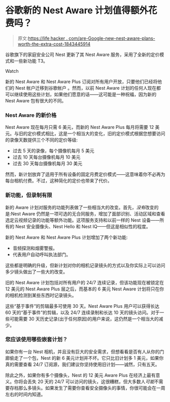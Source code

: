 # 谷歌新的 Nest Aware 计划值得额外花费吗？

> 原文:[https://life hacker . com/are-Google-new-nest-aware-plans-worth-the-extra-cost-1843445914](https://lifehacker.com/are-googles-new-nest-aware-plans-worth-the-extra-cost-1843445914)

谷歌旗下的家庭安全公司 Nest 更新了其 Nest Aware 服务，采用了全新的定价模式和一些新功能 T3。

Watch

新的 Nest Aware 和 Nest Aware Plus 订阅对所有用户开放，只要他们已经将他们的 Nest 帐户迁移到谷歌帐户 。然而，以前 Nest Aware 计划的任何人现在都可以继续使用这些计划，如果他们愿意的话——这可能是一种祝福，因为新的 Nest Aware 包有很大的不同。

### Nest Aware 的新价格

Nest Aware 现在每月只需 6 美元，而新的 Nest Aware Plus 每月将需要 12 美元。与旧的定价模式相比，这是一个相当大的变化，旧的定价模式根据您想要访问的录像天数提供三个不同的定价等级:

*   过去 5 天的录像，每个摄像机每月 5 美元
*   过去 10 天每台摄像机每月 10 美元
*   过去 30 天每台摄像机每月 30 美元

然而，新计划放弃了适用于所有设备的固定月费定价模式——这意味着你不必再为每台相机付费。不过，这种简化的定价也带来了代价。

### 新功能，但录制有限

新的 Aware 计划对服务的功能列表做了一些相当大的改变。首先，*没有*改变的是:Nest Aware 仍然是一项可选的无合同服务，增加了面部识别、活动区域和查看选定云视频记录的功能等额外功能。这项服务支持和以前一样的 Nest 设备——所有的 Nest 安全摄像头、Nest Hello 和 Nest IQ——但这是相似性的程度。

新的 Nest Aware 和 Nest Aware Plus 计划增加了两个新功能:

*   音频探测和烟雾警报。
*   代表用户自动呼叫执法部门。

这些都是明确的升级，但新计划对你的相机记录镜头的方式以及你实际上可以访问多少镜头做出了一些大的改变。

旧的 Nest Aware 计划包括对所有用户的 24/7 连续记录，但该功能现在被锁定在 12 美元的 Nest Aware Plus 层之后，而基本的 6 美元 Nest Aware 计划将只在你的相机检测到某些东西时记录镜头。

这些“基于事件”的剪辑最多可使用 30 天。Nest Aware Plus 用户可以获得长达 60 天的“基于事件”的剪辑，以及 24/7 连续录制和长达 10 天的镜头访问。对于一些可能需要 30 天历史记录(出于任何原因)的用户来说，这仍然是一个相当大的减少。

### 您应该使用哪些嵌套计划？

如果你有一台 Nest 相机，并且没有巨大的安全需求，但想看看是否有人从你的门廊偷走了一个包，Nest 的新 6 美元计划并不坏。它只比旧计划多 1 美元，如果你真的需要查看 24/7 订阅源，我们建议你坚持使用旧计划——诚然，只有五天。

除此之外，如果你有多个摄像头，Nest 的 12 美元 Aware Plus 在经济上最有意义。你将会丢失 20 天的 24/7 可以访问的镜头，这很糟糕，但大多数人*可能*不需要存档那么多镜头。如果发生了需要你查看安全摄像头的事情，你很可能会在一周左右的时间内知道。